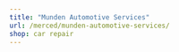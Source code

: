 ```yaml
---
title: "Munden Automotive Services"
url: /merced/munden-automotive-services/
shop: car repair
---
```


